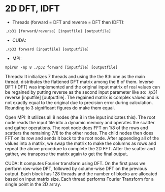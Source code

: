 # 2D DFT, IDFT
- Threads (forward = DFT and reverse = DFT then IDFT): 
```
./p31 [forward/reverse] [inputfile] [outputfile] 
```
- CUDA: 
```
./p33 forward [inputfile] [outputfile] 
```
- MPI: 
```
mpirun -np 8 ./p32 forward [inputfile] [outputfile]
```

Threads: It initializes 7 threads and using the the 8th one as the main thread, distributes the flattened DFT matrix among the 8 of them. Inverse DFT (IDFT) was implemented and the original input matrix of real values can be regained by putting reverse as the second input parameter like so: ./p31 reverse [inputfile] [outputfile]. The regained matrix is complex valued and is not exactly equal to the original due to precision error during calculation. Rounding to 3 significant figures do make them equal.

Open MPI: It utilizes all 8 nodes (the 8 in the input indicates this). The root node reads the input file into a dynamic memory and operates the scatter and gather operations. The root node does FFT on 1/8 of the rows and scatters the remaining 7/8 to the other nodes. The child nodes then does FFT on its row and sends it back to the root node. After appending all of the values into a matrix, we swap the matrix to make the columns as rows and repeat the above procedure to complete the 2D FFT. After the scatter and gather, we transpose the matrix again to get the final output.

CUDA: It computes Fourier transform using DFT. On the first pass we perform row-wise DFT, followed by column-wise DFT on the previous output. Each block has 128 threads and the number of blocks are allocated based on input matrix size. Each thread performs Fourier Transform for a single point in the 2D array.